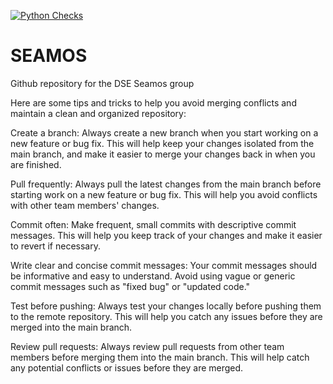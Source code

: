 [![Python Checks](https://github.com/Ironsse/SEAMOS/actions/workflows/lint-pytest.yml/badge.svg)](https://github.com/Ironsse/SEAMOS/actions/workflows/lint-pytest.yml)

# SEAMOS
Github repository for the DSE Seamos group

Here are some tips and tricks to help you avoid merging conflicts and maintain a clean and organized repository:

Create a branch: Always create a new branch when you start working on a new feature or bug fix. This will help keep your changes isolated from the main branch, and make it easier to merge your changes back in when you are finished.

Pull frequently: Always pull the latest changes from the main branch before starting work on a new feature or bug fix. This will help you avoid conflicts with other team members' changes.

Commit often: Make frequent, small commits with descriptive commit messages. This will help you keep track of your changes and make it easier to revert if necessary.

Write clear and concise commit messages: Your commit messages should be informative and easy to understand. Avoid using vague or generic commit messages such as "fixed bug" or "updated code."

Test before pushing: Always test your changes locally before pushing them to the remote repository. This will help you catch any issues before they are merged into the main branch.

Review pull requests: Always review pull requests from other team members before merging them into the main branch. This will help catch any potential conflicts or issues before they are merged.
